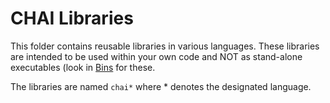 # CHAI Libraries

This folder contains reusable libraries in various languages. These libraries are intended to be used within your own code and NOT as stand-alone executables (look in [Bins](../blob/master/Bins) for these.

The libraries are named `chai*` where \* denotes the designated language.
